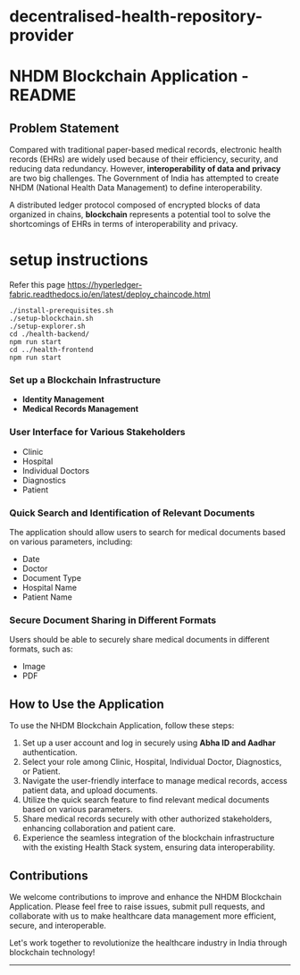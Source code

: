 # decentralised-health-repository-provider

# NHDM Blockchain Application - README

## Problem Statement
Compared with traditional paper-based medical records, electronic health records (EHRs) are widely used because of their efficiency, security, and reducing data redundancy. However, **interoperability of data and privacy** are two big challenges. The Government of India has attempted to create NHDM (National Health Data Management) to define interoperability.

A distributed ledger protocol composed of encrypted blocks of data organized in chains, **blockchain** represents a potential tool to solve the shortcomings of EHRs in terms of interoperability and privacy.

# setup instructions

Refer this page https://hyperledger-fabric.readthedocs.io/en/latest/deploy_chaincode.html

```
./install-prerequisites.sh
./setup-blockchain.sh
./setup-explorer.sh
cd ./health-backend/
npm run start
cd ../health-frontend
npm run start
```

### Set up a Blockchain Infrastructure
- **Identity Management**
- **Medical Records Management**

### User Interface for Various Stakeholders
- Clinic
- Hospital
- Individual Doctors
- Diagnostics
- Patient

### Quick Search and Identification of Relevant Documents
The application should allow users to search for medical documents based on various parameters, including:
- Date
- Doctor
- Document Type
- Hospital Name
- Patient Name

### Secure Document Sharing in Different Formats
Users should be able to securely share medical documents in different formats, such as:
- Image
- PDF

## How to Use the Application
To use the NHDM Blockchain Application, follow these steps:

1. Set up a user account and log in securely using **Abha ID and Aadhar** authentication.
2. Select your role among Clinic, Hospital, Individual Doctor, Diagnostics, or Patient.
3. Navigate the user-friendly interface to manage medical records, access patient data, and upload documents.
4. Utilize the quick search feature to find relevant medical documents based on various parameters.
5. Share medical records securely with other authorized stakeholders, enhancing collaboration and patient care.
6. Experience the seamless integration of the blockchain infrastructure with the existing Health Stack system, ensuring data interoperability.


## Contributions
We welcome contributions to improve and enhance the NHDM Blockchain Application. Please feel free to raise issues, submit pull requests, and collaborate with us to make healthcare data management more efficient, secure, and interoperable.

Let's work together to revolutionize the healthcare industry in India through blockchain technology!

---

